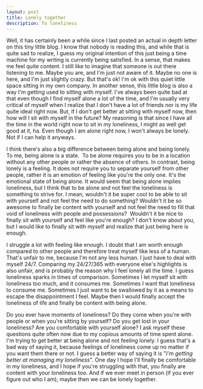 ```yaml
---
layout: post
title: Lonely together
description: To loneliness
---
```

Well, it has certainly been a while since I last posted an actual in depth letter on this tiny little blog. I know that nobody is reading this, and while that is quite sad to realize, I guess my original intention of this just being a time machine for my writing is currently being satisfied. In a sense, that makes me feel quite content. I still like to imagine that someone is out there listening to me. Maybe you are, and I'm just not aware of it. Maybe no one is here, and I'm just slightly crazy. But that's ok! I'm ok with this quiet little space sitting in my own company. In another sense, this little blog is also a way I'm getting used to sitting with myself. I've always been quite bad at that even though I find myself alone a lot of the time, and I'm usually very critical of myself when I realize that I don't have a lot of friends nor is my life quite ideal right now. But, if I don't get better at sitting with myself now, then how will I sit with myself in the future? My reasoning is that since I have all the time in the world right now to sit in my loneliness, I might as well get good at it, ha. Even though I am alone right now, I won't always be lonely. Not if I can help it anyways.

I think there's also a big difference between being alone and being lonely. To me, being alone is a state.  To be alone requires you to be in a location without any other people or rather the absence of others. In contrast, being lonely is a feeling. It does not require you to separate yourself from other people, rather it is an emotion of feeling like you're the only one. It's the emotional state of being alone. It would seem that being alone implies loneliness, but I think that to be alone and not feel the loneliness is something to strive for. I mean, wouldn't it be super cool to be able to sit with yourself and not feel the need to do something? Wouldn't it be so awesome to finally be content with yourself and not feel the need to fill that void of loneliness with people and possessions?  Wouldn't it be nice to finally sit with yourself and feel like you're enough? I don't know about you, but I would like to finally sit with myself and realize that just being here is enough.

I struggle a lot with feeling like enough. I doubt that I am worth enough compared to other people and therefore treat myself like less of a human. That's unfair to me, because I'm not any less human. I just have to deal with myself 24/7. Comparing my 24/27/365 with everyone else's highlights is also unfair, and is probably the reason why I feel lonely all the time. I guess loneliness sparks in times of comparison. Sometimes I let myself sit with loneliness too much, and it consumes me. Sometimes I want that loneliness to consume me. Sometimes I just want to be swallowed by it as a means to escape the disappointment I feel. Maybe then I would finally accept the loneliness of life and finally be content with being alone.

Do you ever have moments of loneliness? Do they come when you're with people or when you're sitting by yourself? Do you get lost in your loneliness? Are you comfortable with yourself alone? I ask myself these questions quite often now due to my copious amounts of time spent alone. I'm trying to get better at being alone and not feeling lonely. I guess that's a bad way of saying it, because feelings of loneliness come up no matter if you want them there or not. I guess a better way of saying it is "*I'm getting better at managing my loneliness*". One day I hope I'll finally be comfortable in my loneliness, and I hope if you're struggling with that, you finally are content with your loneliness too. And if we ever meet in person (if you ever figure out who I am), maybe then we can be lonely together.